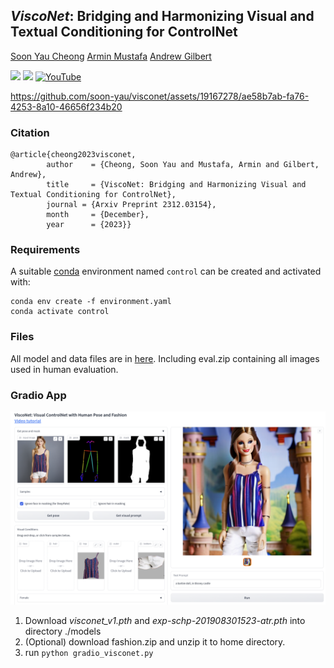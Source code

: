 ## *ViscoNet*: Bridging and Harmonizing Visual and Textual Conditioning for ControlNet
[Soon Yau Cheong](https://scholar.google.com/citations?user=dRot7GUAAAAJ&hl=en)
[Armin Mustafa](https://scholar.google.com/citations?user=0xOHqkMAAAAJ&hl=en)
[Andrew Gilbert](https://scholar.google.com/citations?user=NNhnVwoAAAAJ&hl=en)


<a href='https://soon-yau.github.io/visconet/'><img src='https://img.shields.io/badge/Project-Page-Green'></a> 
<a href='https://arxiv.org/abs/2312.03154'><img src='https://img.shields.io/badge/Paper-Arxiv-red'></a> 
[![YouTube](https://badges.aleen42.com/src/youtube.svg)](https://youtu.be/3_6Zq3hk86Q)

https://github.com/soon-yau/visconet/assets/19167278/ae58b7ab-fa76-4253-8a10-46656f234b20




### Citation
```
@article{cheong2023visconet,
        author    = {Cheong, Soon Yau and Mustafa, Armin and Gilbert, Andrew},
        title     = {ViscoNet: Bridging and Harmonizing Visual and Textual Conditioning for ControlNet},
        journal = {Arxiv Preprint 2312.03154},
        month     = {December},
        year      = {2023}}
```
### Requirements
A suitable [conda](https://conda.io/) environment named `control` can be created
and activated with:
```
conda env create -f environment.yaml
conda activate control
```
### Files
All model and data files are in [here](https://huggingface.co/soonyau/visconet/tree/main).
Including eval.zip containing all images used in human evaluation.

### Gradio App
![App](./assets/app.png)
1. Download *visconet_v1.pth* and *exp-schp-201908301523-atr.pth* into directory ./models
2. (Optional) download fashion.zip and unzip it to home directory. 
3. run ```python gradio_visconet.py```
